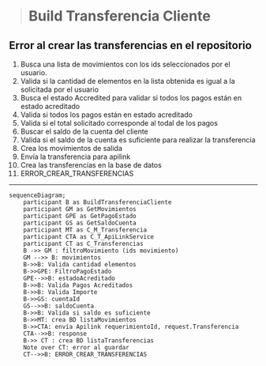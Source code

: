 > # Build Transferencia Cliente

## Error al crear las transferencias en el repositorio 
1. Busca una lista de movimientos con los ids seleccionados por el usuario.
2. Valida si la cantidad de elementos en la lista obtenida es igual a la solicitada por el usuario
3. Busca el estado Accredited para validar si todos los pagos están en estado acreditado
4. Valida si todos los pagos están en estado acreditado
5. Valida si el total solicitado corresponde al todal de los pagos
6. Buscar el saldo de la cuenta del cliente
7. Valida si el saldo de la cuenta es suficiente para realizar la transferencia
8. Crea los movimientos de salida
9. Envía la transferencia para apilink
10. Crea las transferencias en la base de datos
11. ERROR_CREAR_TRANSFERENCIAS
***


```mermaid
sequenceDiagram;
    participant B as BuildTransferenciaCliente
    participant GM as GetMovimientos
    participant GPE as GetPagoEstado
    participant GS as GetSaldoCuenta
    participant MT as C_M_Transferencia
    participant CTA as C_T_ApiLinkService
    participant CT as C_Transferencias
    B ->> GM : filtroMovimiento (ids movimiento)
    GM -->> B: movimientos
    B->>B: Valida cantidad elementos
    B->>GPE: FiltroPagoEstado
    GPE-->>B: estadoAcreditado
    B->>B: Valida Pagos Acreditados
    B->>B: Valida Importe
    B->>GS: cuentaId
    GS-->>B: saldoCuenta
    B->>B: Valida si saldo es suficiente 
    B->>MT: crea BD listaMovimientos
    B->>CTA: envía Apilink requerimientoId, request.Transferencia
    CTA-->>B: response
    B->> CT : crea BD listaTransferencias
    Note over CT: error al guardar
    CT-->>B: ERROR_CREAR_TRANSFERENCIAS
```


